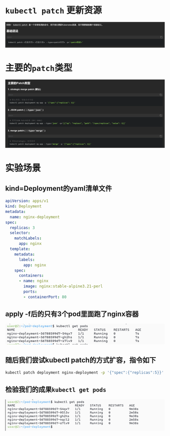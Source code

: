 # `kubectl patch` 更新资源
![alt text](README_Images/18-patch的方法更新权限/image.png)

# 主要的`patch`类型

![alt text](README_Images/18-patch的方法更新权限/image-1.png)

#


# 实验场景
## kind=Deployment的yaml清单文件
```yaml
apiVersion: apps/v1
kind: Deployment
metadata:
  name: nginx-deployment
spec:
  replicas: 3
  selector:
    matchLabels:
      app: nginx
  template:
    metadata:
      labels:
        app: nginx
    spec:
      containers:
      - name: nginx
        image: nginx:stable-alpine3.21-perl
        ports:
        - containerPort: 80
```

## apply -f后的只有3个pod里面跑了nginx容器
![alt text](README_Images/18-patch的方法更新权限/image-2.png)

## 随后我们尝试kubectl patch的方式扩容，指令如下
```sh
kubectl patch deployment nginx-deployment -p '{"spec":{"replicas":5}}'
```

## 检验我们的成果`kubectl get pods`
![alt text](README_Images/18-patch的方法更新权限/image-3.png)
